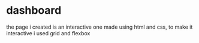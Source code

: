 # dashboard

the page i created is an interactive one made using html and css, to make it interactive i used grid and flexbox
